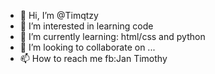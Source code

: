 - 👋 Hi, I’m @Timqtzy
- 👀 I’m interested in learning code
- 🌱 I’m currently learning: html/css and python
- 💞️ I’m looking to collaborate on ...
- 📫 How to reach me fb:Jan Timothy

<!---
Timqtzy/Timqtzy is a ✨ special ✨ repository because its `README.md` (this file) appears on your GitHub profile.
You can click the Preview link to take a look at your changes.
--->
